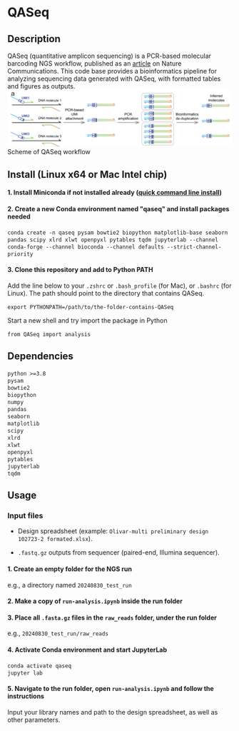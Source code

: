# QASeq

## Description
QASeq (quantitative amplicon sequencing) is a PCR-based molecular barcoding NGS workflow, published as an [article](https://doi.org/10.1038/s41467-022-29487-y) on Nature Communications. This code base provides a bioinformatics pipeline for analyzing sequencing data generated with QASeq, with formatted tables and figures as outputs. ![](Figures/Fig1.png)
Scheme of QASeq workflow

## Install (Linux x64 or Mac Intel chip)

#### 1. Install Miniconda if not installed already ([quick command line install](https://docs.conda.io/projects/miniconda/en/latest/#quick-command-line-install))

#### 2. Create a new Conda environment named "qaseq" and install packages needed
```
conda create -n qaseq pysam bowtie2 biopython matplotlib-base seaborn pandas scipy xlrd xlwt openpyxl pytables tqdm jupyterlab --channel conda-forge --channel bioconda --channel defaults --strict-channel-priority
```

#### 3. Clone this repository and add to Python PATH
Add the line below to your `.zshrc` or `.bash_profile` (for Mac), or `.bashrc` (for Linux). The path should point to the directory that contains QASeq. 
```
export PYTHONPATH=/path/to/the-folder-contains-QASeq
```
Start a new shell and try import the package in Python
```
from QASeq import analysis
```

## Dependencies
```
python >=3.8
pysam
bowtie2
biopython
numpy
pandas
seaborn
matplotlib
scipy
xlrd
xlwt
openpyxl
pytables
jupyterlab
tqdm
```


## Usage

### Input files

 - Design spreadsheet (example: `Olivar-multi preliminary design 102723-2 formated.xlsx`).

 - `.fastq.gz` outputs from sequencer (paired-end, Illumina sequencer). 

#### 1. Create an empty folder for the NGS run
e.g., a directory named `20240830_test_run`

#### 2. Make a copy of `run-analysis.ipynb` inside the run folder

#### 3. Place all `.fasta.gz` files in the `raw_reads` folder, under the run folder
e.g., `20240830_test_run/raw_reads`

#### 4. Activate Conda environment and start JupyterLab
```
conda activate qaseq
jupyter lab
```

#### 5. Navigate to the run folder, open `run-analysis.ipynb` and follow the instructions
Input your library names and path to the design spreadsheet, as well as other parameters. 
